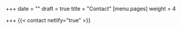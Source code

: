 +++
date = ""
draft = true
title = "Contact"
[menu.pages]
weight = 4

+++
{{< contact netlify="true" >}}